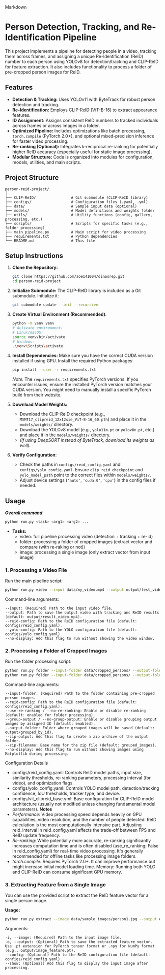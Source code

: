 Markdown

# Person Detection, Tracking, and Re-Identification Pipeline

This project implements a pipeline for detecting people in a video, tracking them across frames, and assigning a unique Re-Identification (ReID) number to each person using YOLOv8 for detection/tracking and CLIP-ReID for feature extraction. It also includes functionality to process a folder of pre-cropped person images for ReID.

## Features

* **Detection & Tracking:** Uses YOLOv11 with ByteTrack for robust person detection and tracking.
* **Re-Identification:** Employs CLIP-ReID (ViT-B-16) to extract appearance features.
* **ID Assignment:** Assigns consistent ReID numbers to tracked individuals across frames or across images in a folder.
* **Optimized Pipeline:** Includes optimizations like batch processing, `torch.compile` (PyTorch 2.0+), and optional mixed-precision inference for faster video processing.
* **Re-ranking (Optional):** Integrates k-reciprocal re-ranking for potentially higher ReID accuracy (especially useful for static image processing).
* **Modular Structure:** Code is organized into modules for configuration, models, utilities, and main scripts.

## Project Structure
```
person-reid-project/
│
├── CLIP-ReID/                # Git submodule (CLIP-ReID library)
├── configs/                  # Configuration files (.yaml, .yml)
├── data/                     # Sample input data (optional)
├── models/                   # Model definitions and weights folder
├── utils/                    # Utility functions (config, gallery, processing, etc.)
├── scripts/                  # Scripts for specific tasks (e.g., folder processing)
├── main_pipeline.py          # Main script for video processing
├── requirements.txt          # Python dependencies
└── README.md                 # This file
```

## Setup Instructions

1.  **Clone the Repository:**
    ```bash
    git clone https://github.com/zoe141004/dinosrep.git
    cd person-reid-project
    ```

2.  **Initialize Submodule:**
    The CLIP-ReID library is included as a Git submodule. Initialize it:
    ```bash
    git submodule update --init --recursive
    ```

3.  **Create Virtual Environment (Recommended):**
    ```bash
    python -m venv venv
    # Activate environment:
    # Linux/macOS:
    source venv/bin/activate
    # Windows:
    .\venv\Scripts\activate
    ```

4.  **Install Dependencies:**
    Make sure you have the correct CUDA version installed if using GPU. Install the required Python packages:
    ```bash
    pip install --user -r requirements.txt
    ```
    *Note:* The `requirements.txt` specifies PyTorch versions. If you encounter issues, ensure the installed PyTorch version matches your CUDA version. You might need to manually install a specific PyTorch build from their website.

5.  **Download Model Weights:**
    * Download the CLIP-ReID checkpoint (e.g., `MSMT17_clipreid_12x12sie_ViT-B-16_60.pth`) and place it in the `models/weights/` directory.
    * Download the YOLOv8 model (e.g., `yolo11m.pt` or `yolov8n.pt`, etc.) and place it in the `models/weights/` directory.
    * *(If using DeepSORT instead of ByteTrack, download its weights as well).*

6.  **Verify Configuration:**
    * Check the paths in `configs/reid_config.yaml` and `configs/yolo_config.yaml`. Ensure `clip_reid_checkpoint` and `yolo_model_path` point to the correct files within `models/weights/`.
    * Adjust device settings (`'auto'`, `'cuda:0'`, `'cpu'`) in the config files if needed.

## Usage

***Overall command***:
```bash
python run.py <task> <arg1> <arg2> ...
```
*   **Tasks:** 
    + video: full pipeline processing video (detection + tracking + re-id)
    + folder: processing a folder of cropped images (extract vector and compare (with re-raking or not))
    + image: processing a single image (only extract vector from input image)

### 1. Processing a Video File

Run the main pipeline script:

```bash
python run.py video --input data/my_video.mp4 --output output/test_video.mp4
```
Command-line arguments:
```
--input: (Required) Path to the input video file.
--output: Path to save the output video with tracking and ReID results (default: output/result_video.mp4).
--reid-config: Path to the ReID configuration file (default: configs/reid_config.yaml).
--yolo-config: Path to the YOLO configuration file (default: configs/yolo_config.yaml).
--no-display: Add this flag to run without showing the video window.
```
### 2. Processing a Folder of Cropped Images
Run the folder processing script:

```Bash
python run.py folder --input-folder data/cropped_persons/ --output-folder output/test_grouping/ --use-re-ranking
python run.py folder --input-folder data/cropped_persons/ --output-folder output/test_grouping_no_rerank/ --no-re-ranking
```
Command-line arguments:
```
--input-folder: (Required) Path to the folder containing pre-cropped person images.
--reid-config: Path to the ReID configuration file (default: configs/reid_config.yaml).
--use-re-ranking / --no-re-ranking: Enable or disable re-ranking (default: enabled for folder processing).
--group-output / --no-group-output: Enable or disable grouping output images by assigned ID (default: enabled).
--output-folder: Folder where grouped images will be saved (default: output/grouped_by_id).
--zip-output: Add this flag to create a zip archive of the output folder.
--zip-filename: Base name for the zip file (default: grouped_images).
--no-display: Add this flag to run without showing images using Matplotlib during processing.
```
Configuration Details
* configs/reid_config.yaml: Controls ReID model paths, input size, similarity thresholds, re-ranking parameters, processing interval (for video), and optimization flags.
* configs/yolo_config.yaml: Controls YOLO model path, detection/tracking confidence, IoU thresholds, tracker type, and device.
* configs/vit_clipreid_base.yml: Base configuration for CLIP-ReID model architecture (usually not modified unless changing fundamental model parameters).
**Notes**
* *Performance:* Video processing speed depends heavily on GPU capabilities, video resolution, and the number of people detected. ReID calculation is the most computationally intensive part. Adjusting reid_interval in reid_config.yaml affects the trade-off between FPS and ReID update frequency.
* *Re-ranking:* While potentially more accurate, re-ranking significantly increases computation time and is often disabled (use_re_ranking: False in reid_config.yaml) for real-time video processing. It's generally recommended for offline tasks like processing image folders.
* *torch.compile:* Requires PyTorch 2.0+. It can improve performance but might increase initial model loading time.
Memory: Running both YOLO and CLIP-ReID can consume significant GPU memory.

### 3. Extracting Feature from a Single Image

You can use the provided script to extract the ReID feature vector for a single person image.

**Usage:**

```bash
python run.py extract --image data/sample_images/person1.jpg --output output/person1_feat.pt [options]
```
Arguments:
```
-i, --image: (Required) Path to the input image file.
-o, --output: (Optional) Path to save the extracted feature vector. Use .pt extension for PyTorch tensor format or .npy for NumPy format (e.g., output/image_feature.pt).
--config: (Optional) Path to the ReID configuration file (default: configs/reid_config.yaml).
--show: (Optional) Add this flag to display the input image after processing.
```
